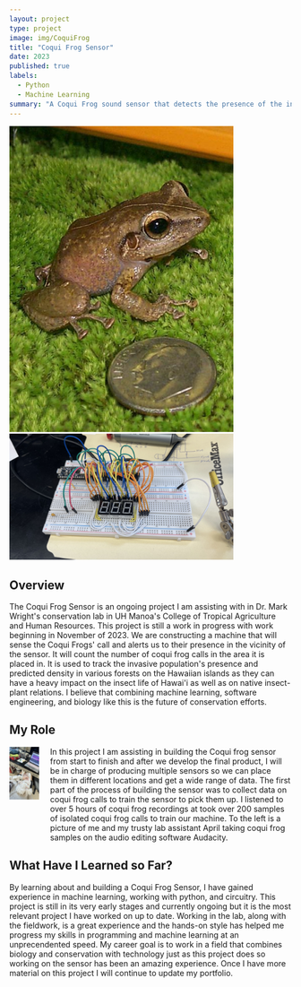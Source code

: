 ```yaml
---
layout: project
type: project
image: img/CoquiFrog
title: "Coqui Frog Sensor"
date: 2023
published: true
labels:
  - Python
  - Machine Learning
summary: "A Coqui Frog sound sensor that detects the presence of the invasive species."
---
```

<div class="text-center p-4">
  <img width="400px" src="../img/Coqui/Coqui.jpg" class="img-thumbnail" >
  <img width="400px" src="../img/Coqui/CoquiBreadBoard.jpeg" class="img-thumbnail" >
</div>

## Overview
The Coqui Frog Sensor is an ongoing project I am assisting with in Dr. Mark Wright's conservation lab in UH Manoa's College of Tropical Agriculture and Human Resources. This project is still a work in progress with work beginning in November of 2023. We are constructing a machine that will sense the Coqui Frogs' call and alerts us to their presence in the vicinity of the sensor. It will count the number of coqui frog calls in the area it is placed in. It is used to track the invasive population's presence and predicted density in various forests on the Hawaiian islands as they can have a heavy impact on the insect life of Hawai'i as well as on native insect-plant relations. I believe that combining machine learning, software engineering, and biology like this is the future of conservation efforts. 

## My Role
<div style="display: flex; align-items: flex-start;">
  <div style="margin-right: 20px;">
    <img src="../img/Coqui/April.jpeg" alt="Description" style="width: 500px;">
  </div>
  <div>
    In this project I am assisting in building the Coqui frog sensor from start to finish and after we develop the final product, I will be in charge of producing multiple sensors so we can place them in different locations and get a wide range of data. The first part of the process of building the sensor was to collect data on coqui frog calls to train the sensor to pick them up. I listened to over 5 hours of coqui frog recordings at took over 200 samples of isolated coqui frog calls to train our machine. To the left is a picture of me and my trusty lab assistant April taking coqui frog samples on the audio editing software Audacity.
  </div>
</div>

## What Have I Learned so Far?
By learning about and building a Coqui Frog Sensor, I have gained experience in machine learning, working with python, and circuitry. This project is still in its very early stages and currently ongoing but it is the most relevant project I have worked on up to date. Working in the lab, along with the fieldwork, is a great experience and the hands-on style has helped me progress my skills in programming and machine learning at an unprecendented speed. My career goal is to work in a field that combines biology and conservation with technology just as this project does so working on the sensor has been an amazing experience. Once I have more material on this project I will continue to update my portfolio.
